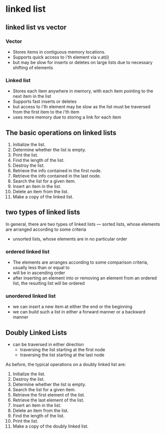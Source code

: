 # linked list

## linked list vs vector

### Vector
- Stores items in contiguous memory locations.
- Supports quick access to i'th element via v.at(i)
- but may be slow for inserts or deletes on large lists due to necessary shifting of elements

### Linked list
- Stores each item anywhere in memory, with each item pointing to the next item in the list
- Supports fast inserts or deletes
- but access to i'th element may be slow as the list must be traversed from the first item to the i'th item
- uses more memory due to storing a link for each item

## The basic operations on linked lists

1. Initialize the list.
2. Determine whether the list is empty.
3. Print the list.
4. Find the length of the list.
5. Destroy the list.
6. Retrieve the info contained in the first node.
7. Retrieve the info contained in the last node.
8. Search the list for a given item.
9. Insert an item in the list.
10. Delete an item from the list.
11. Make a copy of the linked list.

## two types of linked lists

In general, there are two types of linked lists
— sorted lists, whose elements are arranged according to some criteria
- unsorted lists, whose elements are in no particular order

### ordered linked list

- The elements are arranges according to some comparison criteria, usually less than or equal to
- will be in ascending order
- after inserting an element into or removing an element from an ordered list, the resulting list will be ordered

### unordered linked list
- we can insert a new item at either the end or the beginning
- we can build such a list in either a forward manner or a backward manner


## Doubly Linked Lists

- can be traversed in either direction
    + traversing the list starting at the first node
    + traversing the list starting at the last node

As before, the typical operations on a doubly linked list are:
1. Initialize the list.
2. Destroy the list.
3. Determine whether the list is empty.
4. Search the list for a given item.
5. Retrieve the first element of the list.
6. Retrieve the last element of the list.
7. Insert an item in the list.
8. Delete an item from the list.
9. Find the length of the list.
10. Print the list.
11. Make a copy of the doubly linked list.



